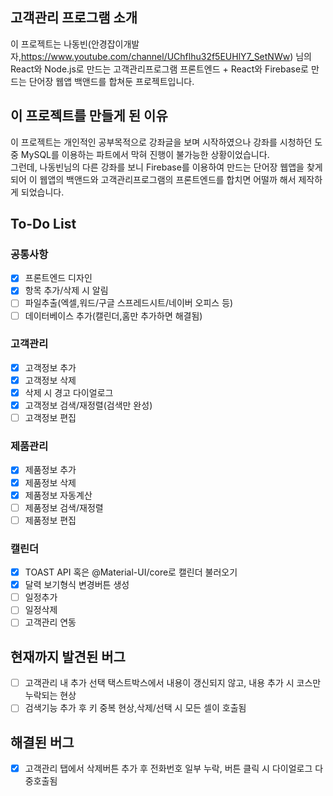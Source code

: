 ## 고객관리 프로그램 소개
이 프로젝트는 나동빈(안경잡이개발자,https://www.youtube.com/channel/UChflhu32f5EUHlY7_SetNWw) 님의<br/>
React와 Node.js로 만드는 고객관리프로그램 프론트엔드 + React와 Firebase로 만드는 단어장 웹앱 백앤드를 합쳐둔 프로젝트입니다.
## 이 프로젝트를 만들게 된 이유
이 프로젝트는 개인적인 공부목적으로 강좌글을 보며 시작하였으나 강좌를 시청하던 도중 MySQL를 이용하는 파트에서 막혀 진행이 불가능한 상황이었습니다.<br/>
그런데, 나동빈님의 다른 강좌를 보니 Firebase를 이용하여 만드는 단어장 웹앱을 찾게 되어 이 웹앱의 백앤드와 고객관리프로그램의 프론트엔드를 합치면 어떨까 해서 제작하게 되었습니다.
## To-Do List
### 공통사항
- [x] 프론트엔드 디자인
- [x] 항목 추가/삭제 시 알림
- [ ] 파일추출(엑셀,워드/구글 스프레드시트/네이버 오피스 등)
- [ ] 데이터베이스 추가(캘린더,홈만 추가하면 해결됨)
### 고객관리
- [x] 고객정보 추가
- [x] 고객정보 삭제
- [x] 삭제 시 경고 다이얼로그
- [x] 고객정보 검색/재정렬(검색만 완성)
- [ ] 고객정보 편집
### 제품관리
- [x] 제품정보 추가
- [x] 제품정보 삭제
- [x] 제품정보 자동계산
- [ ] 제품정보 검색/재정렬
- [ ] 제품정보 편집
### 캘린더
- [x] TOAST API 혹은 @Material-UI/core로 캘린더 불러오기
- [x] 달력 보기형식 변경버튼 생성
- [ ] 일정추가
- [ ] 일정삭제
- [ ] 고객관리 연동
## 현재까지 발견된 버그
- [ ] 고객관리 내 추가  선택 택스트박스에서 내용이 갱신되지 않고, 내용 추가 시 코스만 누락되는 현상
- [ ] 검색기능 추가 후 키 중복 현상,삭제/선택 시 모든 셀이 호출됨
## 해결된 버그
- [x] 고객관리 탭에서 삭제버튼 추가 후 전화번호 일부 누락, 버튼 클릭 시 다이얼로그 다중호출됨
